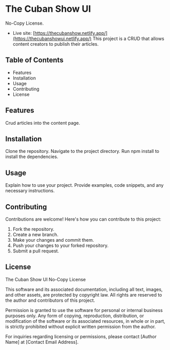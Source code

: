 # The Cuban Show UI
No-Copy License.
- Live site: [https://thecubanshow.netlify.app/](https://thecubanshowui.netlify.app/)
This project is a CRUD that allows content creators to publish their articles.

## Table of Contents
- Features
- Installation
- Usage
- Contributing
- License
## Features
Crud articles into the content page.

## Installation
Clone the repository.
Navigate to the project directory.
Run npm install to install the dependencies.
## Usage
Explain how to use your project. Provide examples, code snippets, and any necessary instructions.

## Contributing
Contributions are welcome! Here's how you can contribute to this project:

1. Fork the repository.
2. Create a new branch.
3. Make your changes and commit them.
4. Push your changes to your forked repository.
5. Submit a pull request.
## License
The Cuban Show UI No-Copy License

This software and its associated documentation, including all text, images, and other assets, are protected by copyright law. All rights are reserved to the author and contributors of this project.

Permission is granted to use the software for personal or internal business purposes only. Any form of copying, reproduction, distribution, or modification of the software or its associated resources, in whole or in part, is strictly prohibited without explicit written permission from the author.

For inquiries regarding licensing or permissions, please contact [Author Name] at [Contact Email Address].
